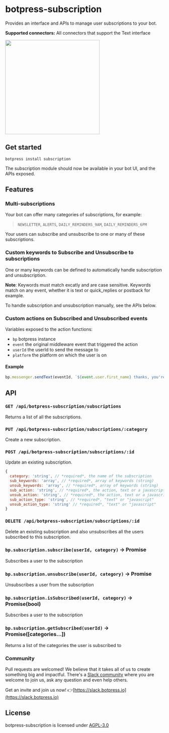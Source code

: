 # botpress-subscription

Provides an interface and APIs to manage user subscriptions to your bot.

**Supported connectors:** All connectors that support the Text interface

<img src='/assets/screenshot.jpg' height='300px'>

## Get started

```
botpress install subscription
```

The subscription module should now be available in your bot UI, and the APIs exposed.

## Features

### Multi-subscriptions

Your bot can offer many categories of subscriptions, for example:
> `NEWSLETTER`, `ALERTS`, `DAILY_REMINDERS_9AM`, `DAILY_REMINDERS_6PM`

Your users can subscribe and unsubscribe to one or many of these subscriptions.

### Custom keywords to Subscribe and Unsubscribe to subscriptions

One or many keywords can be defined to automatically handle subscription and unsubscription. 

**Note**: Keywords must match excatly and are case sensitive. Keywords match on any event, whether it is text or quick_replies or postback for example.

To handle subscription and unsubscription manually, see the APIs below.

### Custom actions on Subscribed and Unsubscribed events

Variables exposed to the action functions:
- `bp` botpress instance
- `event` the original middleware event that triggered the action
- `userId` the userId to send the message to
- `platform` the platform on which the user is on

#### Example

```js
bp.messenger.sendText(eventId, `${event.user.first_name} thanks, you're subscribed`)
```


## API

### `GET /api/botpress-subscription/subscriptions`

Returns a list of all the subscriptions.

### `PUT /api/botpress-subscription/subscriptions/:category`

Create a new subscription.

### `POST /api/botpress-subscription/subscriptions/:id`

Update an existing subscription.

```js
{
  category: 'string', // *required*, the name of the subscription
  sub_keywords: 'array', // *required*, array of keywords (string)
  unsub_keywords: 'array', // *required*, array of keywords (string)
  sub_action: 'string', // *required*, the action, text or a javascript function
  unsub_action: 'string', // *required*, the action, text or a javascript function
  sub_action_type: 'string', // *required*, "text" or "javascript"
  unsub_action_type: 'string' // *required*, "text" or "javascript"
}
```

### `DELETE /api/botpress-subscription/subscriptions/:id`

Delete an existing subscription and also unsubscribes all the users subscribed to this subscription.

### `bp.subscription.subscribe(userId, category)` -> Promise

Subscribes a user to the subscription

### `bp.subscription.unsubscribe(userId, category)` -> Promise

Unsubscribes a user from the subscription

### `bp.subscription.isSubscribed(userId, category)` -> Promise(bool)

Subscribes a user to the subscription

### `bp.subscription.getSubscribed(userId)` -> Promise([categories...])

Returns a list of the categories the user is subscribed to

### Community

Pull requests are welcomed! We believe that it takes all of us to create something big and impactful.
There's a [Slack community](https://slack.botpress.io) where you are welcome to join us, ask any question and even help others.

Get an invite and join us now! 👉[https://slack.botpress.io](https://slack.botpress.io)

## License

botpress-subscription is licensed under [AGPL-3.0](/LICENSE)
